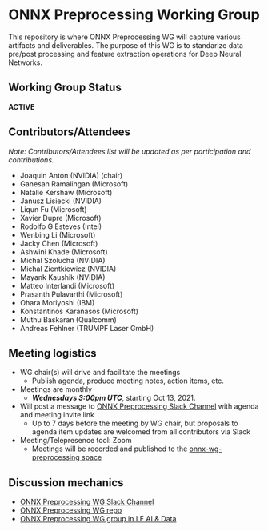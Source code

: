 <!--- SPDX-License-Identifier: Apache-2.0 -->

# ONNX Preprocessing Working Group

This repository is where ONNX Preprocessing WG will capture various artifacts and deliverables. The purpose of this WG is to standarize data pre/post processing and feature extraction operations for Deep Neural Networks.

## Working Group Status
**ACTIVE**

## Contributors/Attendees
*Note: Contributors/Attendees list will be updated as per participation and contributions.*

* Joaquin Anton (NVIDIA) (chair)
* Ganesan Ramalingan (Microsoft)
* Natalie Kershaw (Microsoft)
* Janusz Lisiecki (NVIDIA)
* Liqun Fu (Microsoft)
* Xavier Dupre (Microsoft)
* Rodolfo G Esteves (Intel)
* Wenbing Li (Microsoft)
* Jacky Chen (Microsoft)
* Ashwini Khade (Microsoft)
* Michal Szolucha (NVIDIA)
* Michal Zientkiewicz (NVIDIA)
* Mayank Kaushik (NVIDIA)
* Matteo Interlandi (Microsoft)
* Prasanth Pulavarthi (Microsoft)
* Ohara Moriyoshi (IBM)
* Konstantinos Karanasos (Microsoft)
* Muthu Baskaran (Qualcomm)
* Andreas Fehlner (TRUMPF Laser GmbH)

## Meeting logistics
* WG chair(s) will drive and facilitate the meetings
  * Publish agenda, produce meeting notes, action items, etc.
* Meetings are monthly
  * ***Wednesdays 3:00pm UTC***, starting Oct 13, 2021.
* Will post a message to [ONNX Preprocessing Slack Channel](https://lfaifoundation.slack.com/archives/C02AANGFBJB) with agenda and meeting invite link
  * Up to 7 days before the meeting by WG chair, but proposals to agenda item updates are welcomed from all contributors via Slack
* Meeting/Telepresence tool: Zoom
  * Meetings will be recorded and published to the [onnx-wg-preprocessing space](https://lists.lfaidata.foundation/g/onnx-wg-preprocessing/files)

## Discussion mechanics
* [ONNX Preprocessing WG Slack Channel](https://lfaifoundation.slack.com/archives/C02AANGFBJB)
* [ONNX Preprocessing WG repo](https://github.com/onnx/working-groups/preprocessing)
* [ONNX Preprocessing WG group in LF AI & Data ](https://lists.lfaidata.foundation/g/onnx-wg-preprocessing)
